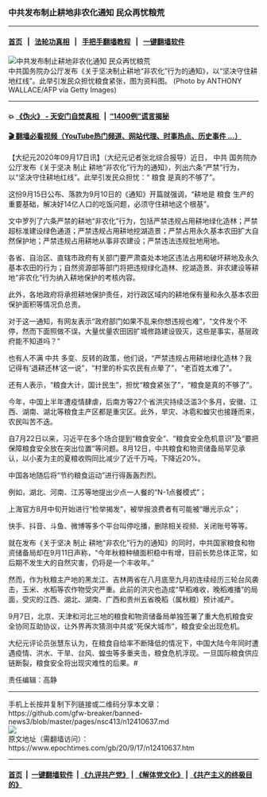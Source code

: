 ### 中共发布制止耕地非农化通知 民众再忧粮荒
------------------------

#### [首页](https://github.com/gfw-breaker/banned-news3/blob/master/README.md) &nbsp;&nbsp;|&nbsp;&nbsp; [法轮功真相](https://github.com/begood0513/basic/blob/master/README.md)  &nbsp;&nbsp;|&nbsp;&nbsp; [手把手翻墙教程](https://github.com/gfw-breaker/guides/wiki)  &nbsp;&nbsp;|&nbsp;&nbsp; [一键翻墙软件](https://github.com/gfw-breaker/nogfw/blob/master/README.md)  



<div><img alt="中共发布制止耕地非农化通知 民众再忧粮荒" class="attachment-djy_600_400 size-djy_600_400 wp-post-image" src="https://i.epochtimes.com/assets/uploads/2020/09/GettyImages-1209293282-600x400.jpg"/>
<div class="caption">
 中共国务院办公厅发布《关于坚决制止耕地“非农化”行为的通知》，以“坚决守住耕地红线”。此举引发民众担忧粮食紧张，图为资料图。 (Photo by ANTHONY WALLACE/AFP via Getty Images)
</div></div><hr/>

#### 💥 [《伪火》 - 天安门自焚真相 ](http://158.247.195.190:10000/videos/blog/weihuo.html)&nbsp; |&nbsp; [“1400例”谎言揭秘  ](http://158.247.195.190:10000/videos/blog/jiexi1400.html)

#### [ 🎬  翻墙必看视频（YouTube热门频道、网站代理、时事热点、历史事件 ...）](https://github.com/gfw-breaker/links/blob/master/banned.md)

<div><p>
 【大纪元2020年09月17日讯】（大纪元记者张北综合报导）近日，
 <ok href="https://www.epochtimes.com/gb/tag/%E4%B8%AD%E5%85%B1.html">
  中共
 </ok>
 国务院办公厅发布《关于坚决
 <ok href="https://www.epochtimes.com/gb/tag/%E5%88%B6%E6%AD%A2.html">
  制止
 </ok>
 耕地“非农化”行为的通知》，列出六条“严禁”行为，以“坚决守住耕地红线”。此举引发民众担忧：“
 <ok href="https://www.epochtimes.com/gb/tag/%E7%B2%AE%E9%A3%9F.html">
  粮食
 </ok>
 是真的不够了”。
</p>
<p>
 这份9月15日公布、落款为9月10日的《通知》开篇就强调，“耕地是
 <ok href="https://www.epochtimes.com/gb/tag/%E7%B2%AE%E9%A3%9F.html">
  粮食
 </ok>
 生产的重要基础，解决好14亿人口的吃饭问题，必须守住耕地这个根基”。
</p>
<p>
 文中罗列了六条严禁的耕地“非农化”行为，包括严禁违规占用耕地绿化造林；严禁超标准建设绿色通道；严禁违规占用耕地挖湖造景；严禁占用永久基本农田扩大自然保护地；严禁违规占用耕地从事非农建设；严禁违法违规批地用地。
</p>
<p>
 各省、自治区、直辖市政府有关部门要严肃查处本地区违法占用和破坏耕地及永久基本农田的行为；自然资源部等部门将把违规绿化造林、挖湖造景、非农建设等耕地“非农化”行为纳入耕地保护的考核内容。
</p>
<p>
 此外，各地政府将承担耕地保护责任，对行政区域内的耕地保有量和永久基本农田保护面积等情况负总责。
</p>
<p>
 对于这一通知，有网友表示“政府部门如果不乱来你想违规也难”，“文件发个不停，然而下面照做不误，大量优量农田因扩城修路建设毁灭，这些是事实，基层政府能不知道吗？”
</p>
<p>
 也有人不满
 <ok href="https://www.epochtimes.com/gb/tag/%E4%B8%AD%E5%85%B1.html">
  中共
 </ok>
 多变、反转的政策，他们说，“严禁违规占用耕地绿化造林？我记得有‘退耕还林’这一说”，“村里的朴实农民有点晕了”，“老百姓太难了”。
</p>
<p>
 还有人表示，“粮食大计，国计民生”，担忧“粮食紧张了”，“粮食是真的不够了”。
</p>
<p>
 今年，中国上半年遭疫情肆虐，后南方等27个省洪灾持续泛滥3个多月，安徽、江西、湖南、湖北等粮食主产区都是重灾区。此外，旱灾、冰雹和蝗灾也接踵而来，农民叫苦不迭。
</p>
<p>
 自7月22日以来，习近平在多个场合提到“粮食安全”、“粮食安全危机意识”及“要把保障粮食安全放在突出位置”等问题。8月12日，中共粮食和物资储备局罕见承认，以小麦为主的夏粮收购同比减少了近千万吨，下降近20%。
</p>
<p>
 中国各地随后将“节约粮食运动”进行得轰轰烈烈。
</p>
<p>
 例如，湖北、河南、江苏等地提出少点一人餐的“N-1点餐模式”；
</p>
<p>
 上海官方8月中旬开始进行“检举揭发”，被举报浪费者有可能被“曝光示众”；
</p>
<p>
 快手、抖音、斗鱼、微博等多个平台叫停吃播，删除相关视频、关闭账号等等。
</p>
<p>
 就在发布《关于坚决
 <ok href="https://www.epochtimes.com/gb/tag/%E5%88%B6%E6%AD%A2.html">
  制止
 </ok>
 耕地“非农化”行为的通知》的同时，中共国家粮食和物资储备局却在9月11日声称，“今年秋粮种植面积稳中有增，目前长势总体正常，如后期不发生大的自然灾害，仍将是一个丰收年。”
</p>
<p>
 然而，作为秋粮主产地的黑龙江、吉林两省在八月底至九月初连续经历三轮台风袭击，玉米、水稻等农作物受灾严重。此前的洪灾也造成“早稻难收，晚稻难播”的局面，受灾的江西、湖北、湖南、广西和贵州五省晚稻（属秋粮）预计减产。
</p>
<p>
 9月7日，北京、天津和河北三地的粮食和物资储备局单独签署了重大危机粮食安全协同互助协议，让外界再次猜测中共或“死保大城市”，粮食安全出现危机。
</p>
<p>
 大纪元评论员张慧东认为，在粮食自给率不断降低的情况下，中国大陆今年同时遭遇疫情、洪水、干旱、台风、蝗虫等多重夹击，粮食危机浮现。一旦国际粮食供应链断裂，粮食安全将出现灾难性的后果。#
</p>
<p>
 责任编辑：高静
</p>
</div>
<hr/>
手机上长按并复制下列链接或二维码分享本文章：<br/>
https://github.com/gfw-breaker/banned-news3/blob/master/pages/nsc413/n12410637.md <br/>
<a href='https://github.com/gfw-breaker/banned-news3/blob/master/pages/nsc413/n12410637.md'><img src='https://github.com/gfw-breaker/banned-news3/blob/master/pages/nsc413/n12410637.md.png'/></a> <br/>
原文地址（需翻墙访问）：https://www.epochtimes.com/gb/20/9/17/n12410637.htm


------------------------
#### [首页](https://github.com/gfw-breaker/banned-news3/blob/master/README.md) &nbsp;|&nbsp; [一键翻墙软件](https://github.com/gfw-breaker/nogfw/blob/master/README.md) &nbsp;| [《九评共产党》](https://github.com/gfw-breaker/9ping.md/blob/master/README.md#九评之一评共产党是什么) | [《解体党文化》](https://github.com/gfw-breaker/jtdwh.md/blob/master/README.md) | [《共产主义的终极目的》](https://github.com/gfw-breaker/gczydzjmd.md/blob/master/README.md)


<img src='http://gfw-breaker.win/banned-news3/pages/nsc413/n12410637.md' width='0px' height='0px'/>